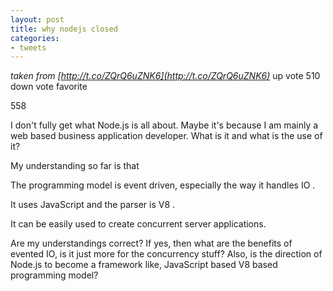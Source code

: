 ```yaml
---
layout: post
title: why nodejs closed
categories:
- tweets
---
```

*taken from [http://t.co/ZQrQ6uZNK6](http://t.co/ZQrQ6uZNK6)*
up vote 510 down vote favorite

558

I don't fully get what Node.js is all about. Maybe it's because I am mainly a web based business application developer. What is it and what is the use of it?

My understanding so far is that

The programming model is event driven, especially the way it handles IO .

It uses JavaScript and the parser is V8 .

It can be easily used to create concurrent server applications.

Are my understandings correct? If yes, then what are the benefits of evented IO, is it just more for the concurrency stuff? Also, is the direction of Node.js to become a framework like, JavaScript based V8 based programming model?

